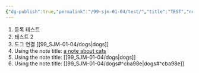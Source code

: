 ```yaml
---
{"dg-publish":true,"permalink":"/99-sjm-01-04/test/","title":"TEST","noteIcon":"","created":"","updated":""}
---
```


1. 등록 테스트 
2. 테스트 2
3. 도그 연결 [[99_SJM-01-04/dogs\|dogs]]
4. Using the note title: [a note about cats](https://frabjous-lolly-3f592d.netlify.app/cats)
5. Using the note title: [[99_SJM-01-04/dogs\|dogs]]
6. Using the note title: [[99_SJM-01-04/dogs#^cba98e\|dogs#^cba98e]]